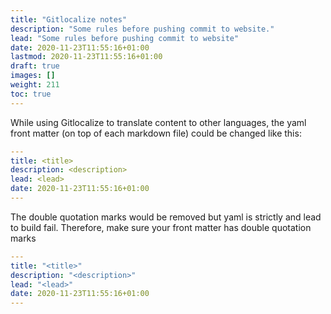 ```yaml
---
title: "Gitlocalize notes"
description: "Some rules before pushing commit to website."
lead: "Some rules before pushing commit to website"
date: 2020-11-23T11:55:16+01:00
lastmod: 2020-11-23T11:55:16+01:00
draft: true
images: []
weight: 211
toc: true
---
```


While using Gitlocalize to translate content to other languages, the yaml front matter (on top of each markdown file) could be changed like this:

```yaml
---
title: <title>
description: <description>
lead: <lead>
date: 2020-11-23T11:55:16+01:00
---
```

The double quotation marks would be removed but yaml is strictly and lead to build fail. Therefore, make sure your front matter has double quotation marks

```yaml
---
title: "<title>"
description: "<description>"
lead: "<lead>"
date: 2020-11-23T11:55:16+01:00
---
```

